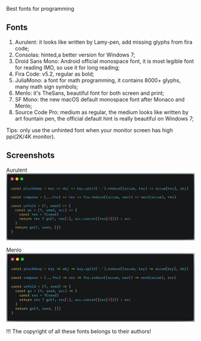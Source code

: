 
Best fonts for programming

## Fonts
1. Aurulent: it looks like written by Lamy-pen, add missing glyphs from fira code;
2. Consolas: hinted,a better version for Windows 7;
3. Droid Sans Mono: Android official monospace font, it is most legible font for reading IMO, so use it for long reading;
4. Fira Code: v5.2, regular as bold;
5. JuliaMono: a font for math programming, it contains 8000+ glyphs, many math sign symbols;
6. Menlo: it's TheSans, beautiful font for both screen and print;
7. SF Mono: the new macOS default monospace font after Monaco and Menlo;
7. Source Code Pro: medium as regular, the medium looks like written by art fountain pen, the official default hint is really beautiful on Windows 7;


Tips: only use the unhinted font when your monitor screen has high ppi(2K/4K monitor).



## Screenshots
Aurulent
![Aurulent](screenshots/aurulent.png)

Menlo
![Menlo](screenshots/menlo.png)


!!! The copyright of all these fonts belongs to their authors!
